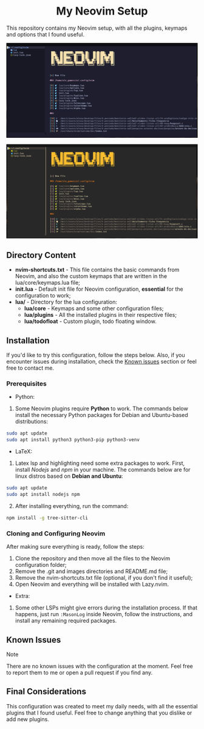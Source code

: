 <h1 align=center>My Neovim Setup</h1>
This repository contains my Neovim setup, with all the plugins, keymaps and options that I found useful.

![Catppuccin theme](./images/catppuccin-menu.png) 

![Gruvbox theme](./images/gruvbox-menu.png)

## Directory Content

- **nvim-shortcuts.txt** - This file contains the basic commands from Neovim, and also the custom keymaps that are written in the lua/core/keymaps.lua file;
- **init.lua** - Default init file for Neovim configuration, **essential** for the configuration to work;
- **lua/** - Directory for the lua configuration:
    - **lua/core** - Keymaps and some other configuration files;
    - **lua/plugins** - All the installed plugins in their respective files;
    - **lua/todofloat** - Custom plugin, todo floating window.

## Installation

If you'd like to try this configuration, follow the steps below.
Also, if you encounter issues during installation, check the [Known issues](#known-issues) section or feel free to contact me.

### Prerequisites

- Python:
1. Some Neovim plugins require **Python** to work. The commands below install the necessary Python packages for Debian and Ubuntu-based distributions:

```bash
sudo apt update
sudo apt install python3 python3-pip python3-venv
```

- LaTeX:
1. Latex lsp and highlighting need some extra packages to work. First, install *Nodejs* and *npm* in your machine. The commands below are for linux distros based on **Debian and Ubuntu**:

```bash
sudo apt update
sudo apt install nodejs npm
```

2. After installing everything, run the command:

```bash
npm install -g tree-sitter-cli
```

### Cloning and Configuring Neovim

After making sure everything is ready, follow the steps:
1. Clone the repository and then move all the files to the Neovim configuration folder;
2. Remove the .git and images directories and README.md file;
3. Remove the nvim-shortcuts.txt file (optional, if you don't find it useful);
4. Open Neovim and everything will be installed with Lazy.nvim.

- Extra:
1. Some other LSPs might give errors during the installation process. If that happens, just run `:MasonLog` inside Neovim, follow the instructions, and install any remaining required packages.

## Known Issues

> [!NOTE]
>There are no known issues with the configuration at the moment. Feel free to report them to me or open a pull request if you find any.

## Final Considerations

This configuration was created to meet my daily needs, with all the essential plugins that I found useful. Feel free to change anything that you dislike or add new plugins.
